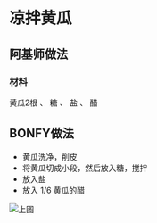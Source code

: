 # 凉拌黄瓜

## 阿基师做法

### 材料

黄瓜2根 、 糖 、 盐 、 醋



## BONFY做法

* 黄瓜洗净，削皮
* 将黄瓜切成小段，然后放入糖，搅拌
* 放入盐
* 放入 1/6 黄瓜的醋

![上图](http://7i7k6w.com1.z0.glb.clouddn.com/lbhg.jpg)
 
